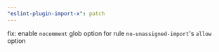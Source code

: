 ```yaml
---
"eslint-plugin-import-x": patch
---
```


fix: enable `nocomment` glob option for rule `no-unassigned-import`'s `allow` option
